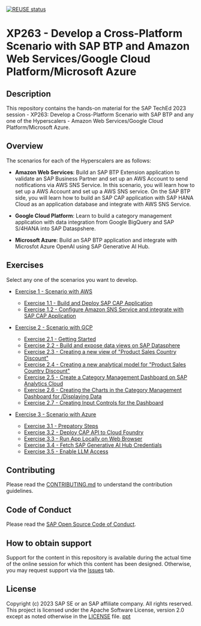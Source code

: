 [![REUSE status](https://api.reuse.software/badge/github.com/SAP-samples/teched2023-XP263)](https://api.reuse.software/info/github.com/SAP-samples/teched2023-XP263)

# XP263 - Develop a Cross-Platform Scenario with SAP BTP and Amazon Web Services/Google Cloud Platform/Microsoft Azure

## Description

This repository contains the hands-on material for the SAP TechEd 2023 session - XP263: Develop a Cross-Platform Scenario with SAP BTP and any one of the Hyperscalers - Amazon Web Services/Google Cloud Platform/Microsoft Azure. 

## Overview

The scenarios for each of the Hyperscalers are as follows:

- **Amazon Web Services**: Build an SAP BTP Extension application to validate an SAP Business Partner and set up an AWS Account to send notifications via AWS SNS Service. In this scenario, you will learn how to set up a AWS Account and set up a AWS SNS service. On the SAP BTP side, you will learn how to build an SAP CAP application with SAP HANA Cloud as an application database and integrate with AWS SNS Service.

- **Google Cloud Platform**: Learn to build a category management application with data integration from Google BigQuery and SAP S/4HANA into SAP Dataspshere. 

- **Microsoft Azure**: Build an SAP BTP application and integrate with Microsfot Azure OpenAI using SAP Generative AI Hub.

<!--
## Requirements

The requirements to follow the exercises in this repository are:

### For the Amazon Web Service scenario

1. [SAP Business Technology Platform](https://www.sap.com/india/products/technology-platform.html) account. To set up your own SAP Business Technology Platform account you can follow the instructions on how to [Get a Free Account on SAP BTP Trial](https://developers.sap.com/tutorials/hcp-create-trial-account.html)

2. [SAP Business Application Studio](https://www.sap.com/products/technology-platform/business-application-studio.html) in the SAP Business Technology Platform account. To set up a SAP Business Application Studio you can follow the instructions [Set Up SAP Business Application Studio for Development ](https://developers.sap.com/tutorials/appstudio-onboarding.html)

3. [SAP HANA Database in the SAP HANA Cloud Service](https://www.sap.com/india/products/technology-platform/hana.html). To set up a SAP HANA Database in the SAP HANA Cloud Service you can follow the instructions [Start using SAP HANA Cloud in SAP BTP Cockpit](https://developers.sap.com/tutorials/hana-cloud-mission-trial-2.html) 

4. [SAP Build Work Zone](https://www.sap.com/india/products/technology-platform/workzone.html). To set up a SAP Build Work Zone you can follow the instructions [Set Up SAP Build Work Zone](https://developers.sap.com/tutorials/cp-portal-cloud-foundry-getting-started.html)  

5. Amazon Web Services Account with SNS Service.

### For the Google Cloud Platform scenario

1. A [SAP Datasphere System](https://www.sap.com/india/products/technology-platform/datasphere.html), configured with spaces and users with assigned roles. 
To get started, sign up for your [SAP Datasphere trial](https://www.sap.com/products/technology-platform/datasphere/trial.html)

2. A [SAP Analytics Cloud account](https://www.sap.com/india/products/technology-platform/cloud-analytics.html) with live data connections to the SAP Datasphere system to access the SAP Datasphere Analytic Model or Perspective within SAP Analytics Cloud.
To get started, sign up for your [SAP Analytics Cloud Trial.](https://www.sap.com/products/technology-platform/cloud-analytics/trial.html)

3. A [Google Cloud account](https://cloud.google.com) with a Google Cloud project enabled with the BigQuery API. If you're new to Google Cloud, [create a Google Cloud account](https://cloud.google.com/free/) and create a [Google Cloud project](https://developers.google.com/workspace/guides/create-project). For new Projects, the BigQuery the BigQuery API is automatically enabled. 

### For Microsfot Azure scenario

1. [SAP Business Technology Platform](https://www.sap.com/india/products/technology-platform.html) account. To set up your own SAP Business Technology Platform account you can follow the instructions on how to [Get a Free Account on SAP BTP Trial](https://developers.sap.com/tutorials/hcp-create-trial-account.html)

2. [SAP Business Application Studio](https://www.sap.com/products/technology-platform/business-application-studio.html) in the SAP Business Technology Platform account. To set up a SAP Business Application Studio you can follow the instructions [Set Up SAP Business Application Studio for Development ](https://developers.sap.com/tutorials/appstudio-onboarding.html)

3. [SAP HANA Database in the SAP HANA Cloud Service](https://www.sap.com/india/products/technology-platform/hana.html). To set up a SAP HANA Database in the SAP HANA Cloud Service you can follow the instructions [Start using SAP HANA Cloud in SAP BTP Cockpit](https://developers.sap.com/tutorials/hana-cloud-mission-trial-2.html)
  
5. [SAP AI Launchpad](https://help.sap.com/docs/ai-launchpad)

6. [SAP AI Core](https://community.sap.com/topics/ai-core-artificial-intelligence) 
-->
## Exercises

Select any one of the scenarios you want to develop. 


- [Exercise 1 - Scenario with AWS](exercises/AmazonWebServices/README.md)

    - [Exercise 1.1 - Build and Deploy SAP CAP Application](exercises/AmazonWebServices/ex1.1/README.md)
    - [Exercise 1.2 -  Configure Amazon SNS Service and integrate with SAP CAP Application](exercises/AmazonWebServices/ex1.2/README.md)
      
- [Exercise 2 - Scenario with GCP](exercises/GoogleCloudPlatform/)
    - [Exercise 2.1 - Getting Started](exercises/GoogleCloudPlatform/ex2.1/)
    - [Exercise 2.2 - Build and expose data views on SAP Datasphere](exercises/GoogleCloudPlatform/ex2.2/)
    - [Exercise 2.3 - Creating a new view of "Product Sales Country Discount"](exercises/GoogleCloudPlatform/ex2.3/)
    - [Exercise 2.4 - Creating a new analytical model for "Product Sales Country Discount"](exercises/GoogleCloudPlatform/ex2.4/)
    - [Exercise 2.5 - Create a Category Management Dashboard on SAP Analytics Cloud](exercises/GoogleCloudPlatform/ex2.5/)
    - [Exercise 2.6 - Creating the Charts in the Category Management Dashboard for /Displaying Data](exercises/GoogleCloudPlatform/ex2.6)
    - [Exercise 2.7 - Creating Input Controls for the Dashboard](exercises/GoogleCloudPlatform/ex2.7/)

- [Exercise 3 - Scenario with Azure](exercises/MicrosoftAzure/)
    - [Exercise 3.1 - Prepatory Steps](exercises/MicrosoftAzure/ex3.1/README.md)
    - [Exercise 3.2 - Deploy CAP API to Cloud Foundry](exercises/MicrosoftAzure/ex3.2/README.md)
    - [Exercise 3.3 - Run App Locally on Web Browser](exercises/MicrosoftAzure/ex3.3/README.md)
    - [Exercise 3.4 - Fetch SAP Generative AI Hub Credentials](exercises/MicrosoftAzure/ex3.4/README(OPTIONAL).md)
    - [Exercise 3.5 - Enable LLM Access](exercises/MicrosoftAzure/ex3.5/README.md)



## Contributing
Please read the [CONTRIBUTING.md](./CONTRIBUTING.md) to understand the contribution guidelines.

## Code of Conduct
Please read the [SAP Open Source Code of Conduct](https://github.com/SAP-samples/.github/blob/main/CODE_OF_CONDUCT.md).

## How to obtain support

Support for the content in this repository is available during the actual time of the online session for which this content has been designed. Otherwise, you may request support via the [Issues](../../issues) tab.

## License
Copyright (c) 2023 SAP SE or an SAP affiliate company. All rights reserved. This project is licensed under the Apache Software License, version 2.0 except as noted otherwise in the [LICENSE](LICENSES/Apache-2.0.txt) file. [ppt](https://sap-my.sharepoint.com/:p:/p/vedant_gupta/EWlfFSAzL4ZMrj-gSSU3tpsBsExOgj8T5WdKktF30aZnFg?e=DWNDAZ)
